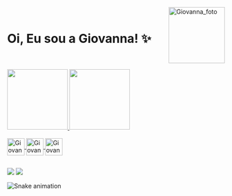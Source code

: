 
<div>
  <img align="right" alt="Giovanna_foto" height="130"; src="https://cdn.discordapp.com/attachments/1052258391160000596/1052336700849930280/imagem.png">
</div><br>  
<h1>Oi, Eu sou a Giovanna! ✨</h1>

<div><br><br>
  <a href="https://github.com/GiovannaCstr">
  <img height="140em" src="https://github-readme-stats.vercel.app/api?username=GiovannaCstr&show_icons=true&theme=cobalt&include_all_commits=true&count_private=true"/>
  <img height="140em" src="https://github-readme-stats.vercel.app/api/top-langs/?username=GiovannaCstr&layout=compact&langs_count=7&theme=cobalt"/>
</div>
<div style="display: inline_block"><br>
  <img align="center" alt="Giovanna-Ts" height="40" width="40" src="https://cdn.jsdelivr.net/gh/devicons/devicon/icons/html5/html5-original.svg">
  <img align="center" alt="Giovanna-Js" height="40" width="40" src="https://cdn.jsdelivr.net/gh/devicons/devicon/icons/css3/css3-original.svg">
  <img align="center" alt="Giovanna-Js" height="40" width="40" src="https://cdn.jsdelivr.net/gh/devicons/devicon/icons/javascript/javascript-original.svg">
</div>

##

<div>  
  <a href = "mailto:gpereirac2001@gmail.com"><img src="https://img.shields.io/badge/Gmail-D14836?style=for-the-badge&logo=gmail&logoColor=white"></a>
  <a href="https://www.linkedin.com/in/giovannapcastro/" target="_blank"><img src="https://img.shields.io/badge/LinkedIn-0077B5?style=for-the-badge&logo=linkedin&logoColor=white"></a>
</div>

 ![Snake animation](https://github.com/GiovannaCstr/GiovannaCstr/blob/output/github-contribution-grid-snake.svg)
